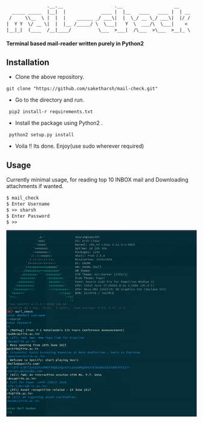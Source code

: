 ```
               .__.__                   .__                   __    
  _____ _____  |__|  |             ____ |  |__   ____   ____ |  | __
 /     \\__  \ |  |  |    ______ _/ ___\|  |  \_/ __ \_/ ___\|  |/ /
|  Y Y  \/ __ \|  |  |__ /_____/ \  \___|   Y  \  ___/\  \___|    <
|__|_|  (____  /__|____/          \___  >___|  /\___  >\___  >__|_ \

```


#### Terminal based mail-reader written purely in Python2

## Installation
* Clone the above repository.
```
git clone "https://github.com/saketharsh/mail-check.git"
```
* Go to the directory and run.
```
 pip2 install-r requirements.txt
```
* Install the package using Python2  .
```
 python2 setup.py install
 ```
* Voila !! Its done. Enjoy(use sudo wherever required)

## Usage
Currently minimal usage, for reading top 10 INBOX mail and Downloading attachments if wanted.

```
$ mail_check
$ Enter Username
$ >> sharsh
$ Enter Password
$ >>

```
![In Action](Image.png)
